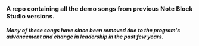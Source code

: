 ### A repo containing all the demo songs from previous Note Block Studio versions.
##### Many of these songs have since been removed due to the program's advancement and change in leadership in the past few years.

